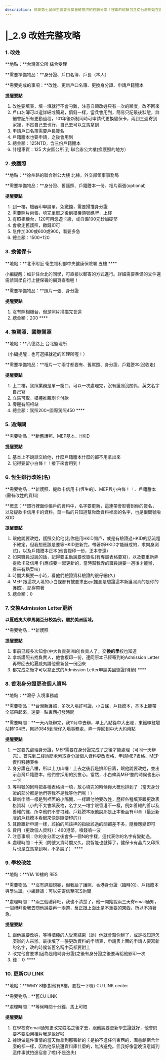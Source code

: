 ```yaml
---
description: 感謝第七屆學生會會長葉善維提供的經驗分享！裡面的經驗包含從台灣開始在區公所辦理（第一步驟）至在學校更換完CU Link Card喔（最後一步驟）！
---
```


# \|\_2.9 改姓完整攻略

### 1. **改姓**

**地點：**台灣區公所 綜合受理

**需要準備物品：**身分證、戶口名簿、戶長（本人）

**需要完成的事項：**改姓、更新戶口名簿、更換身分證、申請戶籍謄本

**提醒要點**

1. 改姓要填表，填一填就行不會刁難，注意自願改姓只有一次的額度，改不回來
2. 戶口名簿可以選詳細或簡易，價錢一樣，當兵會用到，簡易只記最後狀態，詳細會記所有更動過程，101年後新制同時可申請代更換健保卡，兩到三週寄到家裡，不然自己去也行，自己去可以立馬拿到
3. 申請戶口名簿需要戶長簽名
4. 戶籍謄本也要申請，之後會用到
5. 總金額：125NTD，含三份戶籍謄本
6. 計程車資：125 大安區公所 到 聯合辦公大樓\(換護照的地方）



### **2. 換護照**

**地點：**徐州路的聯合辦公大樓 北棟，外交部領事事務局

**需要準備物品：**身分證、舊護照、戶籍謄本一份、相片兩張\(optional\)

**提醒要點**

1. 到一樓，機器印申請單，免繳錢，需要掃描身分證
2.  需要照片兩張，填完單單之後到櫃檯領號碼牌，上樓
3. 有照相機台，120可用悠遊卡繳，或自備100元鈔加硬幣
4. 會收走舊護照，繳錢即可
5. 急件加300或600或900，看要多急
6. 總金額：1500+120 

### **3. 換健保卡**

**地點：**北車附近 衛生福利部中央健康保險署 五樓 ****

小編提醒：如非住台北的同學，可直接以郵寄的方式進行。詳細需要準備的文件還需請同學自行上健保署的網頁查看喔！

**需要準備物品：**照片一張、身分證

**提醒要點**

1. 沒有照相機台，但是照片掃描完會還
2. 總金額：200 ****

### **4. 換駕照、國際駕照**

**地點：**八德路上 台北監理所 

（小編提醒：也可選擇就近的監理所喔！）

**需要準備物品：**相片一寸兩寸都要有、舊駕照、身分證、戶籍謄本\(沒收走\)

**提醒要點**

1. 上二樓，駕照業務是單一窗口，可以一次處理完，沒有護照沒關係，英文名字自己寫
2. 立馬可取，櫃檯推薦刷卡付款
3. 旁邊有照相站
4. 總金額：駕照200+國際駕照450 ****

### **5. 過海關**

**需要物品：**新舊護照、MEP基本、HKID

**提醒要點**

1. 基本上不說話交給他，什麼戶籍謄本什麼的都不用拿出來
2. 記得要留小白條！！接下來會用到！ 

### **6. 恆生銀行改姓\(名\)**

**需要物品：**新護照、提款卡信用卡\(恆生的\)、MEP與小白條！！、戶籍謄本\(需有改姓的資料\)

**概念：**銀行裡面你帳戶的資料中，名字要更新，這連帶會影響到你的簽名，以及提款卡信用卡的資料。菜一點的只知道幫你改資料裡面的名字，也是很問號啦XDD

**提醒要點**

1. 跟他說要改姓，護照交給他\(若你是用HKID開戶，或是有驗證過HKID的話流程不確定，但我想應該是要等HKID更新完，帶著新HKID才能辦成的，求肉身測試\)，以及戶籍謄本正本\(他會複印一份，正本會還\)
2. 如果職員沒說的話，記得要主動說要改簽名\(有專屬表格要寫\)，以及要重新弄提款卡及信用卡\(應該要一起更新的，當時幫我弄的職員說要一週後才能辦，看來有點菜味\)
3. 時間大概要一小時，看他們驗證資料驗證的很仔細\(久\)
4. MEP 跟這次入境的小白條都有被要求出示\(推測是驗證這本新護照真的是你的護照\)，記得帶著
5. 總金額：0



### **7. 交換Admission Letter更新**

**以夏威夷大學馬諾亞分校為例，屬於美洲區域。**

**需要物品：**新護照

**提醒要點**

1. 事前已經多次知會\(中大負責美洲的\)負責人了，交**換的學**校也知道
2. 拿新護照去找負責人，他會複印一份，連同原本已經寄到的Admission Letter再寄回去給夏威夷請他重新發一份回來
3. 都完成之後才可以拿正式的Admission Letter申請美國簽證\(待續\) ****

### **8. 香港身分證更改個人資料**

**地點：**灣仔 入境事務處

**需要物品：**台灣新護照，多次入境許可證，小白條，戶籍謄本，基本上能帶全部帶起來，還要一點東西打發時間

**需要時間：**一天內能辦完，我11月中去辦，早上八點從中大出發，東鐵線紅墈站轉104巴，剛好0845到灣仔入境事務處，弄一弄回到中大大約兩點

**提醒要點**

1. 一定要先處理身分證，MEP需要在身分證完成了之後才能處理（可同一天辦完）。首先到二樓詢問處索取身分證個人資料更改表格、申請MEP表格、MEP資料移轉表格
2. 身分證在八樓，所以上刀山囉！上去之後我是排即日籌，跟他說要改姓，並出示台灣戶籍謄本，他們會採用的別擔心。當然，小白條與MEP要的時候也出示一下
3. 等叫號的同時把各種表格填一填，放心填完的時候你大概也排到了（當天身分證的部分都是他們等我不是我等他們呢！）
4. 跟新申請一樣是到裡面的小隔間，一樣跟他說要改姓，歷經各種填表跟更改表格資料（小的不太會填表格，名字又一堆字跟香港不一樣，例如善維的善以及善維的維，所幸他們不會刁難，戶籍謄本跟他說那是正本後面有印章（最近新版的戶籍謄本看起來像是隨便印的）\)
5. 其餘跟新申請一樣，該拍的照該押的指紋該過的關都差不多，隨機應變即可
6. 費用（更改個人資料）：460港幣，噴錢噴一波
7. 注意事項：你的身分證之後會多一個N的字樣，這代表你的名字有變動過。
8. 處理時間：十天（問號又貴時間又久，說智能也就算了，健保卡有晶片又印照片也是立馬拿到啊，不多說了） ****

### **9. 學校改姓**

**地點：**YIA 10樓的 RES

**需要物品：**沒有詳細規範，但我給了護照、香港身分證（臨時的）、戶籍謄本與學生證。小編建議：可以先寄信至RES詢問

**處理時間：**兩三個禮拜吧，我也不清楚了，他一開始說兩三天寄email通知，一個禮拜後我去問他說要再一兩週，反正跟上面比是不重要的東西，所以不須著急。

**提醒要點**

1. 跟他說要改姓，等待櫃檯的人受驚結束（誤）他就會幫你辦了，或是找知道怎麼辦的人來辦。最後填了一張更改資料的申請表，申請表上面的申請人要寫新的名字，改的時候新舊名稱中英都要附上
2.  改完他會要求\(因為是臨時身分證\)之後有身分證之後要再給他影印一次
3. 錢：０ ****

### **10. 更新CU LINK**

**地點：**WMY 8樓\(對他有8樓，要找一下喔\) CU LINK center

**需要物品：**舊CU LINK

**處理時間：**等候時間十分鐘，馬上可取

**提醒要點**

1. 在學校寄email通知更改完姓名之後才去，跟他說要更新學生證就好，他會問要不要沿用相片我是說好啦
2. 據說做這件事情的當天你拿到那張新的卡是拍不進任何東西的，圖書館宿舍什麼的都一樣，因為他系統還資料庫什麼的，無法避免。但我好像當晚沒意識到這件事就拍進宿舍了啦\(不是逸夫\)  


